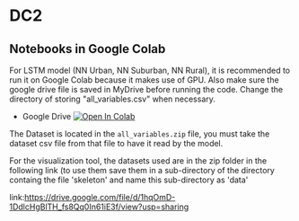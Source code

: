 # DC2
## Notebooks in Google Colab
For LSTM model (NN Urban, NN Suburban, NN Rural), it is recommended to run it on Google Colab because it makes use of GPU. Also make sure the google drive file is saved in MyDrive before running the code. Change the directory of storing "all_variables.csv" when necessary.

* Google Drive [![Open In Colab](https://colab.research.google.com/assets/colab-badge.svg)](https://drive.google.com/drive/folders/1is99wePaVuIFQR_-r9_i3ja4hOUnyfEI?usp=sharing)

The Dataset is located in the `all_variables.zip` file, you must take the dataset csv file from that file to have it read by the model.

For the visualization tool, the datasets used are in the zip folder in the following link (to use them save them in a sub-directory of the directory containg the file 'skeleton' and name this sub-directory as 'data'

link:https://drive.google.com/file/d/1hqOmD-1DdlcHgBlTH_fs8Qq0In61iE3f/view?usp=sharing
